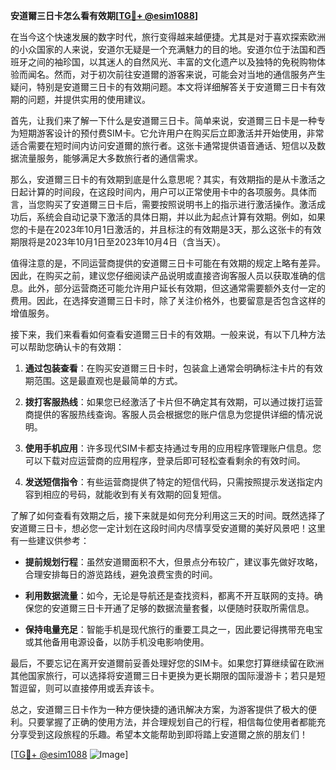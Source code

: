 **安道爾三日卡怎么看有效期[[TG💪+ @esim1088](https://t.me/s/esim1088)]**

在当今这个快速发展的数字时代，旅行变得越来越便捷。尤其是对于喜欢探索欧洲的小众国家的人来说，安道尔无疑是一个充满魅力的目的地。安道尔位于法国和西班牙之间的袖珍国，以其迷人的自然风光、丰富的文化遗产以及独特的免税购物体验而闻名。然而，对于初次前往安道爾的游客来说，可能会对当地的通信服务产生疑问，特别是安道爾三日卡的有效期问题。本文将详细解答关于安道爾三日卡有效期的问题，并提供实用的使用建议。

首先，让我们来了解一下什么是安道爾三日卡。简单来说，安道爾三日卡是一种专为短期游客设计的预付费SIM卡。它允许用户在购买后立即激活并开始使用，非常适合需要在短时间内访问安道爾的旅行者。这张卡通常提供语音通话、短信以及数据流量服务，能够满足大多数旅行者的通信需求。

那么，安道爾三日卡的有效期到底是什么意思呢？其实，有效期指的是从卡激活之日起计算的时间段，在这段时间内，用户可以正常使用卡中的各项服务。具体而言，当您购买了安道爾三日卡后，需要按照说明书上的指示进行激活操作。激活成功后，系统会自动记录下激活的具体日期，并以此为起点计算有效期。例如，如果您的卡是在2023年10月1日激活的，并且标注的有效期是3天，那么这张卡的有效期限将是2023年10月1日至2023年10月4日（含当天）。

值得注意的是，不同运营商提供的安道爾三日卡可能在有效期的规定上略有差异。因此，在购买之前，建议您仔细阅读产品说明或直接咨询客服人员以获取准确的信息。此外，部分运营商还可能允许用户延长有效期，但这通常需要额外支付一定的费用。因此，在选择安道爾三日卡时，除了关注价格外，也要留意是否包含这样的增值服务。

接下来，我们来看看如何查看安道爾三日卡的有效期。一般来说，有以下几种方法可以帮助您确认卡的有效期：

1. **通过包装查看**：在购买安道爾三日卡时，包装盒上通常会明确标注卡片的有效期范围。这是最直观也是最简单的方式。
   
2. **拨打客服热线**：如果您已经激活了卡片但不确定其有效期，可以通过拨打运营商提供的客服热线查询。客服人员会根据您的账户信息为您提供详细的情况说明。

3. **使用手机应用**：许多现代SIM卡都支持通过专用的应用程序管理账户信息。您可以下载对应运营商的应用程序，登录后即可轻松查看剩余的有效时间。

4. **发送短信指令**：有些运营商提供了特定的短信代码，只需按照提示发送指定内容到相应的号码，就能收到有关有效期的回复短信。

了解了如何查看有效期之后，接下来就是如何充分利用这三天的时间。既然选择了安道爾三日卡，想必您一定计划在这段时间内尽情享受安道爾的美好风景吧！这里有一些建议供参考：

- **提前规划行程**：虽然安道爾面积不大，但景点分布较广，建议事先做好攻略，合理安排每日的游览路线，避免浪费宝贵的时间。
  
- **利用数据流量**：如今，无论是导航还是查找资料，都离不开互联网的支持。确保您的安道爾三日卡开通了足够的数据流量套餐，以便随时获取所需信息。

- **保持电量充足**：智能手机是现代旅行的重要工具之一，因此要记得携带充电宝或其他备用电源设备，以防手机没电影响使用。

最后，不要忘记在离开安道爾前妥善处理好您的SIM卡。如果您打算继续留在欧洲其他国家旅行，可以选择将安道爾三日卡更换为更长期限的国际漫游卡；若只是短暂逗留，则可以直接停用或丢弃该卡。

总之，安道爾三日卡作为一种方便快捷的通讯解决方案，为游客提供了极大的便利。只要掌握了正确的使用方法，并合理规划自己的行程，相信每位使用者都能充分享受到这段旅程的乐趣。希望本文能帮助到即将踏上安道爾之旅的朋友们！

[[TG💪+ @esim1088](https://t.me/s/esim1088) ![Image](https://i.postimg.cc/4NQfJmqS/Snipaste-2025-05-13-00-14-12.png)]